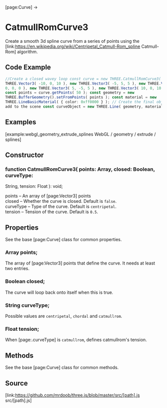 [page:Curve] →

# CatmullRomCurve3

Create a smooth 3d spline curve from a series of points using the
[link:https://en.wikipedia.org/wiki/Centripetal_Catmull-Rom_spline Catmull-
Rom] algorithm.

## Code Example

  
```ts  
//Create a closed wavey loop const curve = new THREE.CatmullRomCurve3( [ new
THREE.Vector3( -10, 0, 10 ), new THREE.Vector3( -5, 5, 5 ), new THREE.Vector3(
0, 0, 0 ), new THREE.Vector3( 5, -5, 5 ), new THREE.Vector3( 10, 0, 10 ) ] );
const points = curve.getPoints( 50 ); const geometry = new
THREE.BufferGeometry().setFromPoints( points ); const material = new
THREE.LineBasicMaterial( { color: 0xff0000 } ); // Create the final object to
add to the scene const curveObject = new THREE.Line( geometry, material );  
```  

## Examples

[example:webgl_geometry_extrude_splines WebGL / geometry / extrude / splines]

## Constructor

###  function CatmullRomCurve3( points: Array, closed: Boolean, curveType:
String, tension: Float ): void;

points – An array of [page:Vector3] points  
closed – Whether the curve is closed. Default is `false`.  
curveType – Type of the curve. Default is `centripetal`.  
tension – Tension of the curve. Default is `0.5`.

## Properties

See the base [page:Curve] class for common properties.

###  Array points;

The array of [page:Vector3] points that define the curve. It needs at least
two entries.

###  Boolean closed;

The curve will loop back onto itself when this is true.

###  String curveType;

Possible values are `centripetal`, `chordal` and `catmullrom`.

###  Float tension;

When [page:.curveType] is `catmullrom`, defines catmullrom's tension.

## Methods

See the base [page:Curve] class for common methods.

## Source

[link:https://github.com/mrdoob/three.js/blob/master/src/[path].js
src/[path].js]

